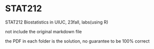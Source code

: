 # STAT212
STAT212 Biostatistics in UIUC, 23fall, labs(using R)

not include the original markdown file

the PDF in each folder is the solution, no guarantee to be 100% correct
